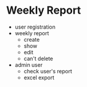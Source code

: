 # Weekly Report

- user registration
- weekly report
  - create
  - show
  - edit
  - can't delete
- admin user
  - check user's report
  - excel export